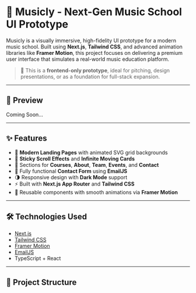 
# 🎵 Musicly - Next-Gen Music School UI Prototype

Musicly is a visually immersive, high-fidelity UI prototype for a modern music school. Built using **Next.js**, **Tailwind CSS**, and advanced animation libraries like **Framer Motion**, this project focuses on delivering a premium user interface that simulates a real-world music education platform.

> 🚀 This is a **frontend-only prototype**, ideal for pitching, design presentations, or as a foundation for full-stack expansion.

---

## 📸 Preview

Coming Soon...

---

## ✨ Features

- 🌌 **Modern Landing Pages** with animated SVG grid backgrounds
- 🎯 **Sticky Scroll Effects** and **Infinite Moving Cards**
- 🎹 Sections for **Courses**, **About**, **Team**, **Events**, and **Contact**
- 💌 Fully functional **Contact Form** using **EmailJS**
- 🌗 Responsive design with **Dark Mode** support
- ⚡ Built with **Next.js App Router** and **Tailwind CSS**
- 🔮 Reusable components with smooth animations via **Framer Motion**

---

## 🛠️ Technologies Used

- [Next.js](https://nextjs.org/)
- [Tailwind CSS](https://tailwindcss.com/)
- [Framer Motion](https://www.framer.com/motion/)
- [EmailJS](https://www.emailjs.com/)
- TypeScript + React

---

## 📁 Project Structure

